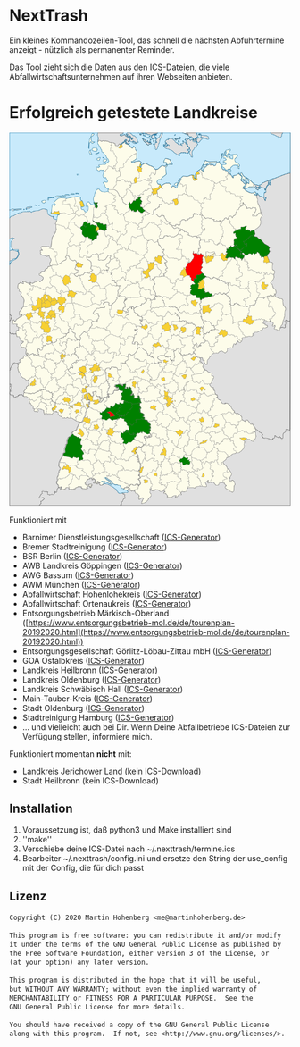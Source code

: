 # NextTrash

Ein kleines Kommandozeilen-Tool, das schnell die nächsten Abfuhrtermine anzeigt - nützlich als permanenter Reminder.

Das Tool zieht sich die Daten aus den ICS-Dateien, die viele Abfallwirtschaftsunternehmen auf ihren Webseiten anbieten.

# Erfolgreich getestete Landkreise

![Aktuelle Abdeckung](./landkreise.svg)

Funktioniert mit 

* Barnimer Dienstleistungsgesellschaft ([ICS-Generator](https://www.kw-bdg-barnim.de/service/abfuhrtermine/entsorgungstermine.html))
* Bremer Stadtreinigung ([ICS-Generator](https://www.die-bremer-stadtreinigung.de/privatkunden/entsorgung/ihr_bremer_abfallkalender-23080))
* BSR Berlin ([ICS-Generator](https://www.bsr.de/abfuhrkalender-20520.php))
* AWB Landkreis Göppingen ([ICS-Generator](https://www.awb-gp.de/termine/abfuhrtermine/))
* AWG Bassum ([ICS-Generator](https://www.awg-bassum.de/abfuhrkalender.html))
* AWM München ([ICS-Generator](https://www.awm-muenchen.de/index/abfuhrkalender.html))
* Abfallwirtschaft Hohenlohekreis ([ICS-Generator](https://www.abfallwirtschaft-hohenlohekreis.de/infos-beratung/termine-leerungen))
* Abfallwirtschaft Ortenaukreis ([ICS-Generator](https://www.abfallwirtschaft-ortenaukreis.de/abfallkalender-abfuhrtermine/abfuhrkalender-strauchgut-und-sperrmuelltermine-2020/))
* Entsorgungsbetrieb Märkisch-Oberland ([https://www.entsorgungsbetrieb-mol.de/de/tourenplan-20192020.html](https://www.entsorgungsbetrieb-mol.de/de/tourenplan-20192020.html))
* Entsorgungsgesellschaft Görlitz-Löbau-Zittau mbH ([ICS-Generator](https://www.abfall-eglz.de/abfallkalender.0.html))
* GOA Ostalbkreis ([ICS-Generator](https://www.goa-online.de/privat/abfuhrkalender/))
* Landkreis Heilbronn ([ICS-Generator](http://www.landkreis-heilbronn.de/abfallkalender.7005.htm))
* Landkreis Oldenburg ([ICS-Generator](https://www.oldenburg-kreis.de/portal/seiten/abfallkalender-online-900000291-21700.html))
* Landkreis Schwäbisch Hall ([ICS-Generator](https://www.lrasha.de/de/buergerservice/abfallwirtschaft/abfallkalender))
* Main-Tauber-Kreis ([ICS-Generator](https://www.main-tauber-kreis.de/Landratsamt/Service/Abfallwirtschaft/Abfallkalender))
* Stadt Oldenburg ([ICS-Generator](https://services.oldenburg.de/index.php?id=45&tx_citkoabfall_abfallkalender[action]=formSimple&tx_citkoabfall_abfallkalender[controller]=Frontend&cHash=6d14b5e4e24d4c9e4dc936e938c81581))
* Stadtreinigung Hamburg ([ICS-Generator](https://www.stadtreinigung.hamburg/privatkunden/abfuhrkalender/index.html))
* ... und vielleicht auch bei Dir. Wenn Deine Abfallbetriebe ICS-Dateien zur Verfügung stellen, informiere mich.

Funktioniert momentan **nicht** mit:

* Landkreis Jerichower Land (kein ICS-Download)
* Stadt Heilbronn (kein ICS-Download)

## Installation

1. Voraussetzung ist, daß python3 und Make installiert sind
2. ''make''
3. Verschiebe deine ICS-Datei nach ~/.nexttrash/termine.ics
4. Bearbeiter ~/.nexttrash/config.ini und ersetze den String der use_config mit der Config, die für dich passt

## Lizenz

    Copyright (C) 2020 Martin Hohenberg <me@martinhohenberg.de>

    This program is free software: you can redistribute it and/or modify
    it under the terms of the GNU General Public License as published by
    the Free Software Foundation, either version 3 of the License, or
    (at your option) any later version.

    This program is distributed in the hope that it will be useful,
    but WITHOUT ANY WARRANTY; without even the implied warranty of
    MERCHANTABILITY or FITNESS FOR A PARTICULAR PURPOSE.  See the
    GNU General Public License for more details.

    You should have received a copy of the GNU General Public License
    along with this program.  If not, see <http://www.gnu.org/licenses/>.
